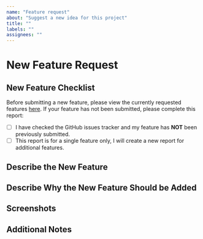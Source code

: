 ```yaml
---
name: "Feature request"
about: "Suggest a new idea for this project"
title: ""
labels: ""
assignees: ""
---
```


# New Feature Request

## New Feature Checklist

Before submitting a new feature, please view the currently requested features [here](https://github.com/BluCloudEngineer/UWA-Workflows-in-GitHub-2023/issues). If your feature has not been submitted, please complete this report:

* [ ] I have checked the GitHub issues tracker and my feature has **NOT** been previously submitted.
* [ ] This report is for a single feature only, I will create a new report for additional features.

## Describe the New Feature

<!-- Please provide a high level overview of the new feature you would like to add -->

## Describe Why the New Feature Should be Added

<!-- Please provide a detailed description of your new feature and why it should be included, please include technical detail where applicable -->

## Screenshots

<!-- If you have any screenshots to better illustrate your feature, please add them here -->

## Additional Notes

<!-- If you have any other notes to add, please add them here -->
